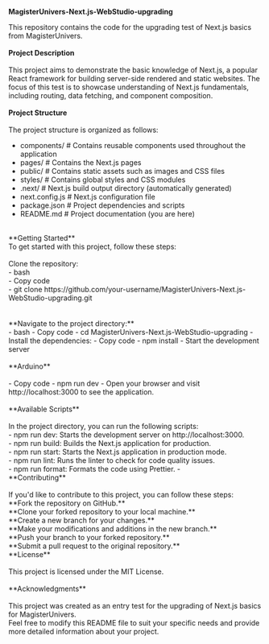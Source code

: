 
**MagisterUnivers-Next.js-WebStudio-upgrading**

This repository contains the code for the upgrading test of Next.js basics from MagisterUnivers.
<br/>
<br/>
**Project Description**
<br/>
<br/>
This project aims to demonstrate the basic knowledge of Next.js, a popular React framework for building server-side rendered and static websites. The focus of this test is to showcase understanding of Next.js fundamentals, including routing, data fetching, and component composition.
<br/>
<br/>
**Project Structure**
<br/>
<br/>
The project structure is organized as follows:
<br/>
- components/ # Contains reusable components used throughout the application
- pages/ # Contains the Next.js pages
- public/ # Contains static assets such as images and CSS files
- styles/ # Contains global styles and CSS modules
- .next/ # Next.js build output directory (automatically generated)
- next.config.js # Next.js configuration file
- package.json # Project dependencies and scripts
- README.md # Project documentation (you are here) 
<br/>
**Getting Started**
<br/>
To get started with this project, follow these steps:
<br/>
<br/>
Clone the repository:
<br/>
- bash
<br/>
- Copy code
<br/>
- git clone https://github.com/your-username/MagisterUnivers-Next.js-WebStudio-upgrading.git
<br/>
<br/>
<br/>
**Navigate to the project directory:**
<br/>
- bash
- Copy code
- cd MagisterUnivers-Next.js-WebStudio-upgrading
- Install the dependencies:
- Copy code
- npm install
- Start the development server
<br/>
<br/>
**Arduino**
<br/><br/>
- Copy code
- npm run dev
- Open your browser and visit http://localhost:3000 to see the application.
<br/>
<br/>
**Available Scripts**
<br/>
<br/>
In the project directory, you can run the following scripts:
<br/>
- npm run dev: Starts the development server on http://localhost:3000.
<br/>
- npm run build: Builds the Next.js application for production.
<br/>
- npm run start: Starts the Next.js application in production mode.
<br/>
- npm run lint: Runs the linter to check for code quality issues.
<br/>
- npm run format: Formats the code using Prettier.
- <br/>
**Contributing**
<br/>
<br/>
If you'd like to contribute to this project, you can follow these steps:
<br/>
**Fork the repository on GitHub.**
<br/>
**Clone your forked repository to your local machine.**
<br/>
**Create a new branch for your changes.**
<br/>
**Make your modifications and additions in the new branch.**
<br/>
**Push your branch to your forked repository.**
<br/>
**Submit a pull request to the original repository.**
<br/>
**License**
<br/><br/>
This project is licensed under the MIT License.
<br/>
<br/>
**Acknowledgments**
<br/><br/>
This project was created as an entry test for the upgrading of Next.js basics for MagisterUnivers.
<br/>
Feel free to modify this README file to suit your specific needs and provide more detailed information about your project.
